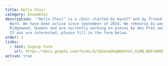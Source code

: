```yaml
---
title: Hello Choir
category: Ensembles
description: '"Hello Choir" is a choir started by myself and my friend Grace
  Ward. We have been active since September of 2024. We rehearse bi-weekly in
  Ridgewood, Queens and are currently working on pieces by des Prez and Holst.
  If you are interested, please fill in the form below.'
order: 1
links:
  - text: Signup Form
    url: https://docs.google.com/forms/d/18Se3aO6qWmXxYmJ_6iMQ_B8PzKBUBP6UB3VTZuMe4nY/viewform?edit_requested=true
active: true
---
```

